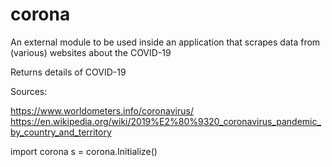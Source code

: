 # corona
An external module to be used inside an application that scrapes data from (various) websites about the COVID-19

Returns details of COVID-19

Sources: 

https://www.worldometers.info/coronavirus/
https://en.wikipedia.org/wiki/2019%E2%80%9320_coronavirus_pandemic_by_country_and_territory


import corona
s = corona.Initialize()
